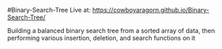 #Binary-Search-Tree
Live at: https://cowboyaragorn.github.io/Binary-Search-Tree/

Building a balanced binary search tree from a sorted array of data, then performing various insertion, deletion, and search functions on it
